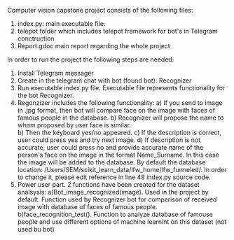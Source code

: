 Computer vision capstone project consists of the following files:
1) index.py: main executable file.
2) telepot folder which includes telepot framework for bot's in Telegram conctruction
3) Report.gdoc main report regarding the whole project

In order to run the project the following steps are needed:
1) Install Telegram messager
2) Create in the telegram chat with bot (found bot): Recognizer
3) Run executable index.py file. Executable file represents functionality for the bot Recognizer.
4) Regonzizer includes the following functionality:
	a) If you send to image in .jpg format, then bot will compare face on the image with faces of famous people in the database.
	b) Recognizer will propose the name to whom proposed by user face is similar.  
	b) Then the keyboard yes/no appeared.
	c) If the description is correct, user could press yes and try next image.
	d) If description is not accurate, user could press no and provide accurate name of the person's face on the image in the format Name_Surname. In this case the image will be added to the database. By default the database location: /Users/SEM/scikit_learn_data/lfw_home/lfw_funneled/. In order to change it, please edit reference in line 48 index.py source code.
5) Power user part. 2 functions have been created for the dataset analsysis:
	a)Bot_image_recognized(image). Used in the project by default. Function used by Recognizer bot for comparison of received image with database of faces of famous people.
	b)face_recognition_test(). Function to analyze database of famouse people and use different options of machine learnint on this dataset (not used bu bot)


